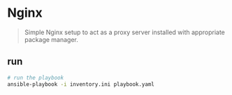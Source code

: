 # Nginx

> Simple Nginx setup to act as a proxy server installed with appropriate package manager.

## run

``` bash
# run the playbook
ansible-playbook -i inventory.ini playbook.yaml
```
